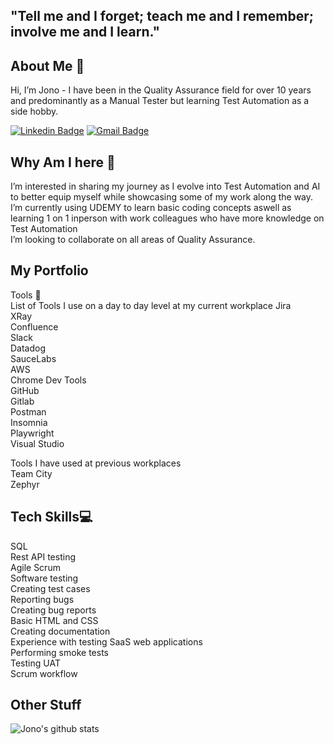 <h2>"Tell me and I forget; teach me and I remember; involve me and I learn." </h2> 

## About Me 👋   
Hi, I’m Jono - I have been in the Quality Assurance field for over 10 years and predominantly as a Manual Tester but learning Test Automation as a side hobby. 

[![Linkedin Badge](https://img.shields.io/badge/-Jonathan_Flavell-blue?style=flat-square&logo=Linkedin&logoColor=white&link=https://www.linkedin.com/in/qajono/)](https://www.linkedin.com/in/qajono/) [![Gmail Badge](https://img.shields.io/badge/-jflavell@gmail.com-c14438?style=flat-square&logo=Gmail&logoColor=white&link=mailto:jflavell@gmail.com)](mailto:jflavell@gmail.com) 
<p align="left">

## Why Am I here 🏢  
I’m interested in sharing my journey as I evolve into Test Automation and AI to better equip myself while showcasing some of my work along the way.  
I’m currently using UDEMY to learn basic coding concepts aswell as learning 1 on 1 inperson with work colleagues who have more knowledge on Test Automation  
I’m looking to collaborate on all areas of Quality Assurance.  

## My Portfolio  
Tools 🔧  
List of Tools I use on a day to day level at my current workplace
Jira  
XRay  
Confluence  
Slack  
Datadog  
SauceLabs  
AWS  
Chrome Dev Tools  
GitHub  
Gitlab  
Postman  
Insomnia  
Playwright  
Visual Studio  
  
Tools I have used at previous workplaces  
Team City  
Zephyr  

## Tech Skills💻  
SQL  
Rest API testing    
Agile Scrum  
Software testing  
Creating test cases  
Reporting bugs  
Creating bug reports    
Basic HTML and CSS  
Creating documentation  
Experience with testing SaaS web applications  
Performing smoke tests  
Testing UAT  
Scrum workflow  

## Other Stuff
  
![Jono's github stats](https://github-readme-stats.vercel.app/api?username=hybr1d-jono&show_icons=true&hide=[%22issues%22])
 


<!---
hybr1d-jono/hybr1d-jono is a ✨ special ✨ repository because its `README.md` (this file) appears on your GitHub profile.
You can click the Preview link to take a look at your changes.
--->
